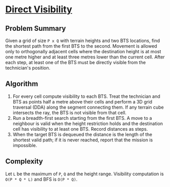 # [Direct Visibility](https://www.spoj.com/problems/DIRVS)

## Problem Summary
Given a grid of size `P x Q` with terrain heights and two BTS locations, find the shortest path from the first BTS to the second. Movement is allowed only to orthogonally adjacent cells where the destination height is at most one metre higher and at least three metres lower than the current cell. After each step, at least one of the BTS must be directly visible from the technician's position.

## Algorithm
1. For every cell compute visibility to each BTS. Treat the technician and BTS as points half a metre above their cells and perform a 3D grid traversal (DDA) along the segment connecting them. If any terrain cube intersects the ray, the BTS is not visible from that cell.
2. Run a breadth-first search starting from the first BTS. A move to a neighbour is valid when the height restriction holds and the destination cell has visibility to at least one BTS. Record distances as steps.
3. When the target BTS is dequeued the distance is the length of the shortest valid path; if it is never reached, report that the mission is impossible.

## Complexity
Let `L` be the maximum of `P`, `Q` and the height range. Visibility computation is `O(P * Q * L)` and BFS is `O(P * Q)`.
